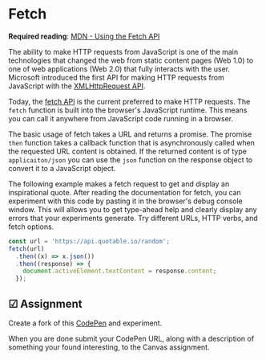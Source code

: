 # Fetch

**Required reading**: [MDN - Using the Fetch API](https://developer.mozilla.org/en-US/docs/Web/API/Fetch_API/Using_Fetch)

The ability to make HTTP requests from JavaScript is one of the main technologies that changed the web from static content pages (Web 1.0) to one of web applications (Web 2.0) that fully interacts with the user. Microsoft introduced the first API for making HTTP requests from JavaScript with the [XMLHttpRequest API](https://developer.mozilla.org/en-US/docs/Web/API/XMLHttpRequest).

Today, the [fetch API](https://developer.mozilla.org/en-US/docs/Web/API/Fetch_API) is the current preferred to make HTTP requests. The `fetch` function is built into the browser's JavaScript runtime. This means you can call it anywhere from JavaScript code running in a browser.

The basic usage of fetch takes a URL and returns a promise. The promise `then` function takes a callback function that is asynchronously called when the requested URL content is obtained. If the returned content is of type `applicaiton/json` you can use the `json` function on the response object to convert it to a JavaScript object.

The following example makes a fetch request to get and display an inspirational quote. After reading the documentation for fetch, you can experiment with this code by pasting it in the browser's debug console window. This will allows you to get type-ahead help and clearly display any errors that your experiments generate. Try different URLs, HTTP verbs, and fetch options.

```javascript
const url = 'https://api.quotable.io/random';
fetch(url)
  .then((x) => x.json())
  .then((response) => {
    document.activeElement.textContent = response.content;
  });
```

## ☑ Assignment

Create a fork of this [CodePen](https://codepen.io/leesjensen/pen/ExRoqPz) and experiment.

When you are done submit your CodePen URL, along with a description of something your found interesting, to the Canvas assignment.
